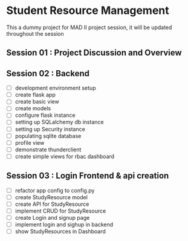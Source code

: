 # Student Resource Management

This a dummy project for MAD II project session, it will be updated throughout the session

## Session 01 : Project Discussion and Overview

## Session 02 : Backend

- [ ] development environment setup
- [ ] create flask app
- [ ] create basic view
- [ ] create models
- [ ] configure flask instance
- [ ] setting up SQLalchemy db instance
- [ ] setting up Security instance
- [ ] populating sqlite database
- [ ] profile view
- [ ] demonstrate thunderclient
- [ ] create simple views for rbac dashboard

## Session 03 : Login Frontend & api creation

- [ ] refactor app config to config.py
- [ ] create StudyResource model
- [ ] create API for StudyResource
- [ ] implement CRUD for StudyResource
- [ ] create Login and signup page
- [ ] implement login and sighup in backend
- [ ] show StudyResources in Dashboard
